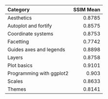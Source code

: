 | Category                 |   SSIM Mean |
|:-------------------------|------------:|
| Aesthetics               |      0.8785 |
| Autoplot and fortify     |      0.8575 |
| Coordinate systems       |      0.8753 |
| Facetting                |      0.7742 |
| Guides axes and legends  |      0.8898 |
| Layers                   |      0.8758 |
| Plot basics              |      0.9101 |
| Programming with ggplot2 |      0.903  |
| Scales                   |      0.8633 |
| Themes                   |      0.8141 |